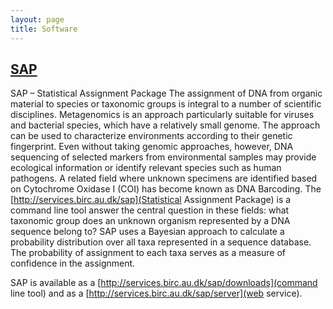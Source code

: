 ```yaml
---
layout: page
title: Software
---
```


## [SAP](https://)

SAP – Statistical Assignment Package
The assignment of DNA from organic material to species or taxonomic groups is integral to a number of scientific disciplines. Metagenomics is an approach particularly suitable for viruses and bacterial species, which have a relatively small genome. The approach can be used to characterize environments according to their genetic fingerprint. Even without taking genomic approaches, however, DNA sequencing of selected markers from environmental samples may provide ecological information or identify relevant species such as human pathogens. A related field where unknown specimens are identified based on Cytochrome Oxidase I (COI) has become known as DNA Barcoding. The [http://services.birc.au.dk/sap](Statistical Assignment Package) is a command line tool answer the central question in these fields: what taxonomic group does an unknown organism represented by a DNA sequence belong to? SAP uses a Bayesian approach to calculate a probability distribution over all taxa represented in a sequence database. The probability of assignment to each taxa serves as a measure of confidence in the assignment. 

SAP is available as a [http://services.birc.au.dk/sap/downloads](command line tool) and as a [http://services.birc.au.dk/sap/server](web service).

